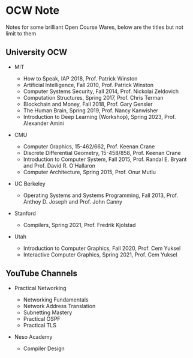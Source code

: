 # OCW Note

Notes for some brilliant Open Course Wares, below are the titles but not limit to them

## University OCW

* MIT
  * How to Speak, IAP 2018, Prof. Patrick Winston
  * Artificial Intelligence, Fall 2010, Prof. Patrick Winston
  * Computer Systems Security, Fall 2014, Prof. Nickolai Zeldovich
  * Computation Structures, Spring 2017, Prof. Chris Terman
  * Blockchain and Money, Fall 2018, Prof. Gary Gensler
  * The Human Brain, Spring 2019, Prof. Nancy Kanwisher
  * Introduction to Deep Learning (Workshop), Spring 2023, Prof. Alexander Amini

* CMU
  * Computer Graphics, 15-462/662, Prof. Keenan Crane
  * Discrete Differential Geometry, 15-458/858, Prof. Keenan Crane
  * Introduction to Computer System, Fall 2015, Prof. Randal E. Bryant and Prof. David R. O'Hallaron
  * Computer Architecture, Spring 2015, Prof. Onur Mutlu

* UC Berkeley
  * Operating Systems and Systems Programming, Fall 2013, Prof. Anthoy D. Joseph and Prof. John Canny

* Stanford
  * Compilers, Spring 2021, Prof. Fredrik Kjolstad 

* Utah
  * Introduction to Computer Graphics, Fall 2020, Prof. Cem Yuksel
  * Interactive Computer Graphics, Spring 2021, Prof. Cem Yuksel

## YouTube Channels

* Practical Networking
  * Networking Fundamentals
  * Network Address Translation
  * Subnetting Mastery
  * Practical OSPF
  * Practical TLS

* Neso Academy
  * Compiler Design
